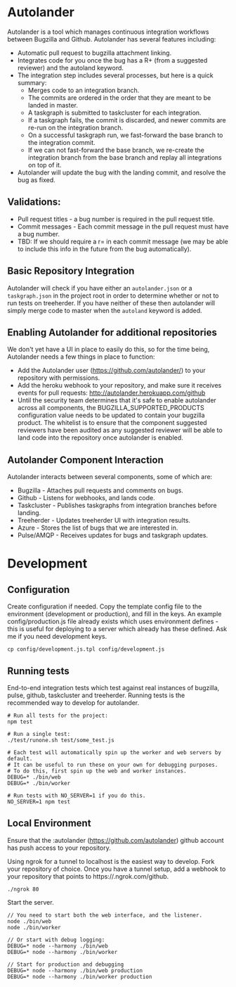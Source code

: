 # Autolander

Autolander is a tool which manages continuous integration workflows between Bugzilla and Github. Autolander has several features including:

* Automatic pull request to bugzilla attachment linking.
* Integrates code for you once the bug has a R+ (from a suggested reviewer) and the autoland keyword.
* The integration step includes several processes, but here is a quick summary:
  * Merges code to an integration branch.
  * The commits are ordered in the order that they are meant to be landed in master.
  * A taskgraph is submitted to taskcluster for each integration.
  * If a taskgraph fails, the commit is discarded, and newer commits are re-run on the integration branch.
  * On a successful taskgraph run, we fast-forward the base branch to the integration commit.
  * If we can not fast-forward the base branch, we re-create the integration branch from the base branch and replay all integrations on top of it.
* Autolander will update the bug with the landing commit, and resolve the bug as fixed.

## Validations:

* Pull request titles - a bug number is required in the pull request title.
* Commit messages - Each commit message in the pull request must have a bug number.
* TBD: If we should require a r= in each commit message (we may be able to include this info in the future from the bug automatically).


## Basic Repository Integration

Autolander will check if you have either an `autolander.json` or a `taskgraph.json` in the project root in order to determine whether or not to run tests on treeherder. If you have neither of these then autolander will simply merge code to master when the `autoland` keyword is added.


## Enabling Autolander for additional repositories

We don't yet have a UI in place to easily do this, so for the time being, Autolander needs a few things in place to function:

* Add the Autolander user (https://github.com/autolander/) to your repository with permissions.
* Add the heroku webhook to your repository, and make sure it receives events for pull requests: http://autolander.herokuapp.com/github
* Until the security team determines that it's safe to enable autolander across all components, the BUGZILLA_SUPPORTED_PRODUCTS configuration value needs to be updated to contain your bugzilla product. The whitelist is to ensure that the component suggested reviewers have been audited as any suggested reviewer will be able to land code into the repository once autolander is enabled.

## Autolander Component Interaction

Autolander interacts between several components, some of which are:

* Bugzilla - Attaches pull requests and comments on bugs.
* Github - Listens for webhooks, and lands code.
* Taskcluster - Publishes taskgraphs from integration branches before landing.
* Treeherder - Updates treeherder UI with integration results.
* Azure - Stores the list of bugs that we are interested in.
* Pulse/AMQP - Receives updates for bugs and taskgraph updates.


# Development

## Configuration

Create configuration if needed. Copy the template config file to the environment (development or production), and fill in the keys. An example config/production.js file already exists which uses environment defines - this is useful for deploying to a server which already has these defined. Ask me if you need development keys.
```
cp config/development.js.tpl config/development.js
```


## Running tests

End-to-end integration tests which test against real instances of bugzilla, pulse, github, taskcluster and treeherder. Running tests is the recommended way to develop for autolander.
```
# Run all tests for the project:
npm test

# Run a single test:
./test/runone.sh test/some_test.js

# Each test will automatically spin up the worker and web servers by default.
# It can be useful to run these on your own for debugging purposes.
# To do this, first spin up the web and worker instances.
DEBUG=* ./bin/web
DEBUG=* ./bin/worker

# Run tests with NO_SERVER=1 if you do this.
NO_SERVER=1 npm test
```


## Local Environment

Ensure that the :autolander (https://github.com/autolander) github account has push access to your repository.

Using ngrok for a tunnel to localhost is the easiest way to develop. Fork your repository of choice. Once you have a tunnel setup, add a webhook to your repository that points to https://<id>.ngrok.com/github.

```
./ngrok 80
```

Start the server.
```
// You need to start both the web interface, and the listener.
node ./bin/web
node ./bin/worker

// Or start with debug logging:
DEBUG=* node --harmony ./bin/web
DEBUG=* node --harmony ./bin/worker

// Start for production and debugging
DEBUG=* node --harmony ./bin/web production
DEBUG=* node --harmony ./bin/worker production

```
